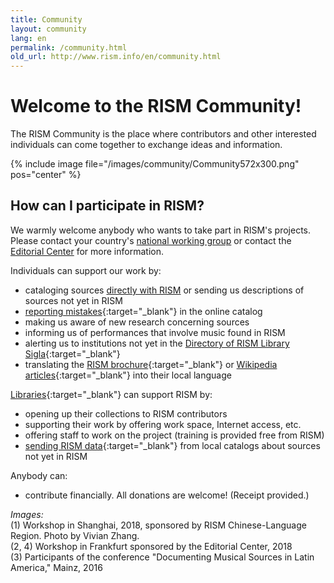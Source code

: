 ```yaml
---
title: Community
layout: community
lang: en
permalink: /community.html
old_url: http://www.rism.info/en/community.html
---
```


# Welcome to the RISM Community!

The RISM Community is the place where contributors and other interested individuals can come together to exchange ideas and information. 

{% include image file="/images/community/Community572x300.png" pos="center" %}

## How can I participate in RISM?

We warmly welcome anybody who wants to take part in RISM's projects.  Please contact your country's [national working group](/working-groups.html) or contact the [Editorial Center](/editorial-center.html) for more information.

Individuals can support our work by:

* cataloging sources [directly with RISM](/community/muscat.html) or sending us descriptions of sources not yet in RISM  
* [reporting mistakes](/service/feedback.html){:target="_blank"} in the online catalog  
* making us aware of new research concerning sources
* informing us of performances that involve music found in RISM
* alerting us to institutions not yet in the [Directory of RISM Library Sigla](/community/sigla.html){:target="_blank"}
* translating the [RISM brochure](/publications/brochures.html){:target="_blank"} or [Wikipedia articles](https://en.wikipedia.org/wiki/R%C3%A9pertoire_International_des_Sources_Musicales){:target="_blank"} into their local language

[Libraries](/organization/rism-for-libraries.html){:target="_blank"} can support RISM by:

* opening up their collections to RISM contributors
* supporting their work by offering work space, Internet access, etc.
* offering staff to work on the project (training is provided free from RISM)
* [sending RISM data](/community/data-services.html){:target="_blank"} from local catalogs about sources not yet in RISM

Anybody can:

* contribute financially. All donations are welcome! (Receipt provided.)

_Images:_  
(1) Workshop in Shanghai, 2018, sponsored by RISM Chinese-Language Region. Photo by Vivian Zhang.  
(2, 4) Workshop in Frankfurt sponsored by the Editorial Center, 2018  
(3) Participants of the conference "Documenting Musical Sources in Latin America," Mainz, 2016  
